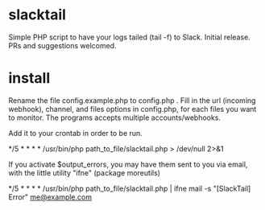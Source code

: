 # slacktail
Simple PHP script to have your logs tailed (tail -f) to Slack. Initial release. PRs and suggestions welcomed.

# install

Rename the file config.example.php to config.php . Fill in the url (incoming webhook), channel, and files options in config.php, for each files you want to monitor. The programs accepts multiple accounts/webhooks.

Add it to your crontab in order to be run.

*/5 * * * * /usr/bin/php path_to_file/slacktail.php > /dev/null 2>&1

If you activate $output_errors, you may have them sent to you via email, with the little utility "ifne" (package moreutils)

*/5 * * * * /usr/bin/php path_to_file/slacktail.php | ifne mail -s "[SlackTail] Error" me@example.com